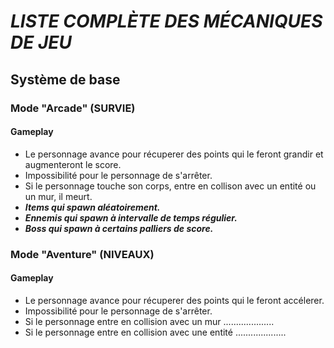 # _LISTE COMPLÈTE DES MÉCANIQUES DE JEU_

## Système de base

### Mode "Arcade" (SURVIE)
#### Gameplay

- Le personnage avance pour récuperer des points qui le feront grandir et augmenteront le score.
- Impossibilité pour le personnage de s'arrêter.
- Si le personnage touche son corps, entre en collison avec un entité ou un mur, il meurt. 
- <b><i> Items qui spawn aléatoirement.
-  Ennemis qui spawn à intervalle de temps régulier.
-  Boss qui spawn à certains palliers de score. </i></b>


### Mode "Aventure" (NIVEAUX)
#### Gameplay

- Le personnage avance pour récuperer des points qui le feront accélerer.
- Impossibilité pour le personnage de s'arrêter.
- Si le personnage entre en collision avec un mur ....................
- Si le personnage entre en collision avec une entité ....................
